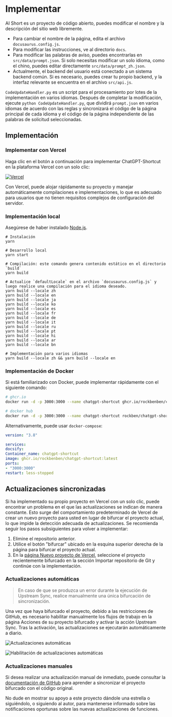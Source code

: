 # Implementar

AI Short es un proyecto de código abierto, puedes modificar el nombre y la descripción del sitio web libremente.

- Para cambiar el nombre de la página, edita el archivo `docusaurus.config.js`.
- Para modificar las instrucciones, ve al directorio `docs`.
- Para modificar las palabras de aviso, puedes encontrarlas en `src/data/prompt.json`. Si solo necesitas modificar un solo idioma, como el chino, puedes editar directamente `src/data/prompt_zh.json`.
- Actualmente, el backend del usuario está conectado a un sistema backend común. Si es necesario, puedes crear tu propio backend, y la interfaz relevante se encuentra en el archivo `src/api.js`.

`CodeUpdateHandler.py` es un script para el procesamiento por lotes de la implementación en varios idiomas. Después de completar la modificación, ejecute `python CodeUpdateHandler.py`, que dividirá `prompt.json` en varios idiomas de acuerdo con las reglas y sincronizará el código de la página principal de cada idioma y el código de la página independiente de las palabras de solicitud seleccionadas.

## Implementación

### Implementar con Vercel

Haga clic en el botón a continuación para implementar ChatGPT-Shortcut en la plataforma Vercel con un solo clic:

[![Vercel](https://vercel.com/button)](https://vercel.com/new/clone?repository-url=https%3A%2F%2Fgithub.com%2Frockbenben%2FChatGPT-Shortcut%2Ftree%2Fmain)

Con Vercel, puede alojar rápidamente su proyecto y manejar automáticamente compilaciones e implementaciones, lo que es adecuado para usuarios que no tienen requisitos complejos de configuración del servidor.

### Implementación local

Asegúrese de haber instalado [Node.js](https://nodejs.org/).

```shell
# Instalación
yarn

# Desarrollo local
yarn start

# Compilación: este comando genera contenido estático en el directorio `build`
yarn build

# Actualice `defaultLocale` en el archivo `docusaurus.config.js` y luego realice una compilación para el idioma deseado.
yarn build --locale zh
yarn build --locale en
yarn build --locale ja
yarn build --locale ko
yarn build --locale es
yarn build --locale fr
yarn build --locale de
yarn build --locale it
yarn build --locale ru
yarn build --locale pt
yarn build --locale hi
yarn build --locale ar
yarn build --locale bn

# Implementación para varios idiomas
yarn build --locale zh && yarn build --locale en
```

### Implementación de Docker

Si está familiarizado con Docker, puede implementar rápidamente con el siguiente comando:

```bash
# ghcr.io
docker run -d -p 3000:3000 --name chatgpt-shortcut ghcr.io/rockbenben/chatgpt-shortcut:latest

# docker hub
docker run -d -p 3000:3000 --name chatgpt-shortcut rockben/chatgpt-shortcut:latest
```

Alternativamente, puede usar `docker-compose`:

```yml
version: "3.8"

services:
docsify:
Container_name: chatgpt-shortcut
image: ghcr.io/rockbenben/chatgpt-shortcut:latest
ports:
- "3000:3000"
restart: less-stopped
```

## Actualizaciones sincronizadas

Si ha implementado su propio proyecto en Vercel con un solo clic, puede encontrar un problema en el que las actualizaciones se indican de manera constante. Esto surge del comportamiento predeterminado de Vercel de crear un nuevo proyecto para usted en lugar de bifurcar el proyecto actual, lo que impide la detección adecuada de actualizaciones. Se recomienda seguir los pasos subsiguientes para volver a implementar:

1. Elimine el repositorio anterior.
2. Utilice el botón "bifurcar" ubicado en la esquina superior derecha de la página para bifurcar el proyecto actual.
3. En la [página Nuevo proyecto de Vercel](https://vercel.com/new), seleccione el proyecto recientemente bifurcado en la sección Importar repositorio de Git y continúe con la implementación.

### Actualizaciones automáticas

> En caso de que se produzca un error durante la ejecución de Upstream Sync, realice manualmente una única bifurcación de sincronización.

Una vez que haya bifurcado el proyecto, debido a las restricciones de GitHub, es necesario habilitar manualmente los flujos de trabajo en la página Acciones de su proyecto bifurcado y activar la acción Upstream Sync. Tras la activación, las actualizaciones se ejecutarán automáticamente a diario.

![Actualizaciones automáticas](https://img.newzone.top/2023-05-19-11-57-59.png?imageMogr2/format/webp)

![Habilitación de actualizaciones automáticas](https://img.newzone.top/2023-05-19-11-59-26.png?imageMogr2/format/webp)

### Actualizaciones manuales

Si desea realizar una actualización manual de inmediato, puede consultar la [documentación de GitHub](https://docs.github.com/en/pull-requests/collaborating-with-pull-requests/working-with-forks/syncing-a-fork) para aprender a sincronizar el proyecto bifurcado con el código original.

No dude en mostrar su apoyo a este proyecto dándole una estrella o siguiéndolo, o siguiendo al autor, para mantenerse informado sobre las notificaciones oportunas sobre las nuevas actualizaciones de funciones.
